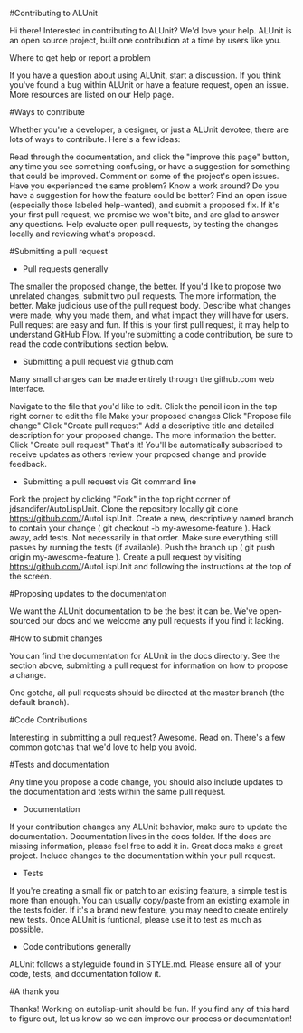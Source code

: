 #Contributing to ALUnit

Hi there! Interested in contributing to ALUnit? We'd love your help. ALUnit is an open source project, built one contribution at a time by users like you.

Where to get help or report a problem

If you have a question about using ALUnit, start a discussion.
If you think you've found a bug within ALUnit or have a feature request, open an issue.
More resources are listed on our Help page.

#Ways to contribute

Whether you're a developer, a designer, or just a ALUnit devotee, there are lots of ways to contribute. Here's a few ideas:

Read through the documentation, and click the "improve this page" button, any time you see something confusing, or have a suggestion for something that could be improved.
Comment on some of the project's open issues. Have you experienced the same problem? Know a work around? Do you have a suggestion for how the feature could be better?
Find an open issue (especially those labeled help-wanted), and submit a proposed fix. If it's your first pull request, we promise we won't bite, and are glad to answer any questions.
Help evaluate open pull requests, by testing the changes locally and reviewing what's proposed.

#Submitting a pull request

- Pull requests generally

The smaller the proposed change, the better. If you'd like to propose two unrelated changes, submit two pull requests.
The more information, the better. Make judicious use of the pull request body. Describe what changes were made, why you made them, and what impact they will have for users.
Pull request are easy and fun. If this is your first pull request, it may help to understand GitHub Flow.
If you're submitting a code contribution, be sure to read the code contributions section below.

- Submitting a pull request via github.com

Many small changes can be made entirely through the github.com web interface.

Navigate to the file that you'd like to edit.
Click the pencil icon in the top right corner to edit the file
Make your proposed changes
Click "Propose file change"
Click "Create pull request"
Add a descriptive title and detailed description for your proposed change. The more information the better.
Click "Create pull request"
That's it! You'll be automatically subscribed to receive updates as others review your proposed change and provide feedback.

- Submitting a pull request via Git command line

Fork the project by clicking "Fork" in the top right corner of jdsandifer/AutoLispUnit.
Clone the repository locally git clone https://github.com/<you-username>/AutoLispUnit.
Create a new, descriptively named branch to contain your change ( git checkout -b my-awesome-feature ).
Hack away, add tests. Not necessarily in that order.
Make sure everything still passes by running the tests (if available).
Push the branch up ( git push origin my-awesome-feature ).
Create a pull request by visiting https://github.com/<your-username>/AutoLispUnit and following the instructions at the top of the screen.

#Proposing updates to the documentation

We want the ALUnit documentation to be the best it can be. We've open-sourced our docs and we welcome any pull requests if you find it lacking.

#How to submit changes

You can find the documentation for ALUnit in the docs directory. See the section above, submitting a pull request for information on how to propose a change.

One gotcha, all pull requests should be directed at the master branch (the default branch).

#Code Contributions

Interesting in submitting a pull request? Awesome. Read on. There's a few common gotchas that we'd love to help you avoid.

#Tests and documentation

Any time you propose a code change, you should also include updates to the documentation and tests within the same pull request.

- Documentation

If your contribution changes any ALUnit behavior, make sure to update the documentation. Documentation lives in the docs folder. If the docs are missing information, please feel free to add it in. Great docs make a great project. Include changes to the documentation within your pull request.

- Tests

If you're creating a small fix or patch to an existing feature, a simple test is more than enough. You can usually copy/paste from an existing example in the tests folder.
If it's a brand new feature, you may need to create entirely new tests.
Once ALUnit is funtional, please use it to test as much as possible.

- Code contributions generally

ALUnit follows a styleguide found in STYLE.md. Please ensure all of your code, tests, and documentation follow it.


#A thank you

Thanks! Working on autolisp-unit should be fun. If you find any of this hard to figure out, let us know so we can improve our process or documentation!
